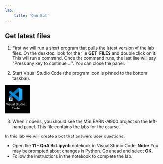 ```yaml
---
lab:
    title: 'QnA Bot'
---
```


## Get latest files 

1. First we will run a short program that pulls the latest version of the lab files. On the desktop, look for the file **GET_FILES** and double click on it. This will run a command. Once the command runs, the last line will say "Press any key to continue ...". You can close the panel.

2.  Start Visual Studio Code (the program icon is pinned to the bottom taskbar). 

![Visual Studio Code Icon](./images/vscode.jpg)

3. When it opens, you should see the MSLEARN-AI900 project on the left-hand panel. This file contains the labs for the course. 

In this lab we will create a bot that answers user questions.

-  Open the **11 - QnA Bot.ipynb** notebook in Visual Studio Code. 
   **Note:** You may be prompted about changes in Python. Go ahead and select **OK**.
-  Follow the instructions in the notebook to complete the lab.
